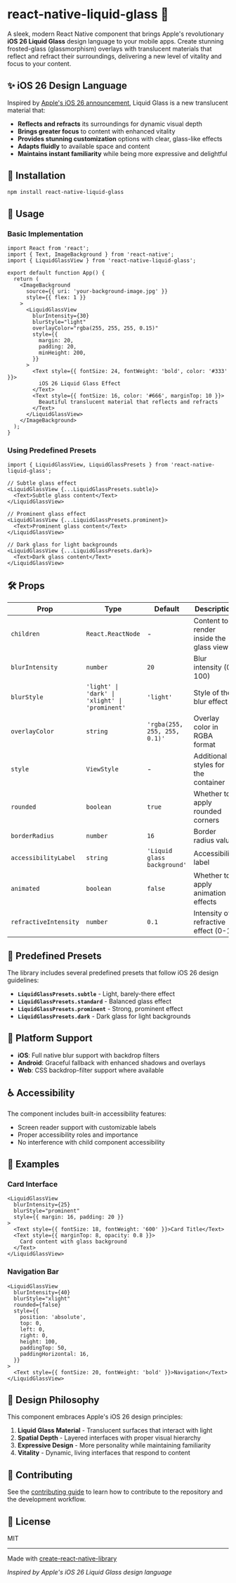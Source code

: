 # react-native-liquid-glass 🧊

A sleek, modern React Native component that brings Apple's revolutionary **iOS 26 Liquid Glass** design language to your mobile apps. Create stunning frosted-glass (glassmorphism) overlays with translucent materials that reflect and refract their surroundings, delivering a new level of vitality and focus to your content.

## ✨ iOS 26 Design Language

Inspired by [Apple's iOS 26 announcement](https://www.apple.com/newsroom/2025/06/apple-elevates-the-iphone-experience-with-ios-26/), Liquid Glass is a new translucent material that:

- **Reflects and refracts** its surroundings for dynamic visual depth
- **Brings greater focus** to content with enhanced vitality
- **Provides stunning customization** options with clear, glass-like effects
- **Adapts fluidly** to available space and content
- **Maintains instant familiarity** while being more expressive and delightful

## 🚀 Installation

```sh
npm install react-native-liquid-glass
```

## 📱 Usage

### Basic Implementation

```tsx
import React from 'react';
import { Text, ImageBackground } from 'react-native';
import { LiquidGlassView } from 'react-native-liquid-glass';

export default function App() {
  return (
    <ImageBackground
      source={{ uri: 'your-background-image.jpg' }}
      style={{ flex: 1 }}
    >
      <LiquidGlassView
        blurIntensity={30}
        blurStyle="light"
        overlayColor="rgba(255, 255, 255, 0.15)"
        style={{
          margin: 20,
          padding: 20,
          minHeight: 200,
        }}
      >
        <Text style={{ fontSize: 24, fontWeight: 'bold', color: '#333' }}>
          iOS 26 Liquid Glass Effect
        </Text>
        <Text style={{ fontSize: 16, color: '#666', marginTop: 10 }}>
          Beautiful translucent material that reflects and refracts
        </Text>
      </LiquidGlassView>
    </ImageBackground>
  );
}
```

### Using Predefined Presets

```tsx
import { LiquidGlassView, LiquidGlassPresets } from 'react-native-liquid-glass';

// Subtle glass effect
<LiquidGlassView {...LiquidGlassPresets.subtle}>
  <Text>Subtle glass content</Text>
</LiquidGlassView>

// Prominent glass effect
<LiquidGlassView {...LiquidGlassPresets.prominent}>
  <Text>Prominent glass content</Text>
</LiquidGlassView>

// Dark glass for light backgrounds
<LiquidGlassView {...LiquidGlassPresets.dark}>
  <Text>Dark glass content</Text>
</LiquidGlassView>
```

## 🛠 Props

| Prop                  | Type                                           | Default                      | Description                             |
| --------------------- | ---------------------------------------------- | ---------------------------- | --------------------------------------- |
| `children`            | `React.ReactNode`                              | -                            | Content to render inside the glass view |
| `blurIntensity`       | `number`                                       | `20`                         | Blur intensity (0-100)                  |
| `blurStyle`           | `'light' \| 'dark' \| 'xlight' \| 'prominent'` | `'light'`                    | Style of the blur effect                |
| `overlayColor`        | `string`                                       | `'rgba(255, 255, 255, 0.1)'` | Overlay color in RGBA format            |
| `style`               | `ViewStyle`                                    | -                            | Additional styles for the container     |
| `rounded`             | `boolean`                                      | `true`                       | Whether to apply rounded corners        |
| `borderRadius`        | `number`                                       | `16`                         | Border radius value                     |
| `accessibilityLabel`  | `string`                                       | `'Liquid glass background'`  | Accessibility label                     |
| `animated`            | `boolean`                                      | `false`                      | Whether to apply animation effects      |
| `refractiveIntensity` | `number`                                       | `0.1`                        | Intensity of refractive effect (0-1)    |

## 🎨 Predefined Presets

The library includes several predefined presets that follow iOS 26 design guidelines:

- **`LiquidGlassPresets.subtle`** - Light, barely-there effect
- **`LiquidGlassPresets.standard`** - Balanced glass effect
- **`LiquidGlassPresets.prominent`** - Strong, prominent effect
- **`LiquidGlassPresets.dark`** - Dark glass for light backgrounds

## 🔧 Platform Support

- **iOS**: Full native blur support with backdrop filters
- **Android**: Graceful fallback with enhanced shadows and overlays
- **Web**: CSS backdrop-filter support where available

## ♿ Accessibility

The component includes built-in accessibility features:

- Screen reader support with customizable labels
- Proper accessibility roles and importance
- No interference with child component accessibility

## 🎯 Examples

### Card Interface

```tsx
<LiquidGlassView
  blurIntensity={25}
  blurStyle="prominent"
  style={{ margin: 16, padding: 20 }}
>
  <Text style={{ fontSize: 18, fontWeight: '600' }}>Card Title</Text>
  <Text style={{ marginTop: 8, opacity: 0.8 }}>
    Card content with glass background
  </Text>
</LiquidGlassView>
```

### Navigation Bar

```tsx
<LiquidGlassView
  blurIntensity={40}
  blurStyle="xlight"
  rounded={false}
  style={{
    position: 'absolute',
    top: 0,
    left: 0,
    right: 0,
    height: 100,
    paddingTop: 50,
    paddingHorizontal: 16,
  }}
>
  <Text style={{ fontSize: 20, fontWeight: 'bold' }}>Navigation</Text>
</LiquidGlassView>
```

## 🎨 Design Philosophy

This component embraces Apple's iOS 26 design principles:

1. **Liquid Glass Material** - Translucent surfaces that interact with light
2. **Spatial Depth** - Layered interfaces with proper visual hierarchy
3. **Expressive Design** - More personality while maintaining familiarity
4. **Vitality** - Dynamic, living interfaces that respond to content

## 🤝 Contributing

See the [contributing guide](CONTRIBUTING.md) to learn how to contribute to the repository and the development workflow.

## 📄 License

MIT

---

Made with [create-react-native-library](https://github.com/callstack/react-native-builder-bob)

_Inspired by Apple's iOS 26 Liquid Glass design language_

